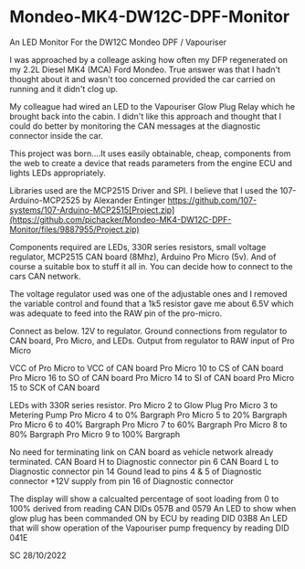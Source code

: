 # Mondeo-MK4-DW12C-DPF-Monitor
An LED Monitor For the DW12C Mondeo DPF / Vapouriser

I was approached by a colleage asking how often my DFP regenerated on my 2.2L Diesel MK4 (MCA) Ford Mondeo. True answer was that I hadn't thought about it and wasn't too concerned provided the car carried on running and it didn't clog up.

My colleague had wired an LED to the Vapouriser Glow Plug Relay which he brought back into the cabin. I didn't like this approach and thought that I could do better by monitoring the CAN messages at the diagnostic connector inside the car. 

This project was born....It uses easily obtainable, cheap, components from the web to create a device that reads parameters from the engine ECU and lights LEDs appropriately. 

Libraries used are the MCP2515 Driver and SPI. I believe that I used the 107-Arduino-MCP2525 by Alexander Entinger https://github.com/107-systems/107-Arduino-MCP2515[Project.zip](https://github.com/pichacker/Mondeo-MK4-DW12C-DPF-Monitor/files/9887955/Project.zip)


Components required are LEDs, 330R series resistors, small voltage regulator, MCP2515 CAN board (8Mhz), Arduino Pro Micro (5v). And of course a suitable box to stuff it all in. You can decide how to connect to the cars CAN network.

The voltage regulator used was one of the adjustable ones and I removed the variable control and found that a 1k5 resistor gave me about 6.5V which was adequate to feed into the RAW pin of the pro-micro.

Connect as below.
12V to regulator.
Ground connections from regulator to CAN board, Pro Micro, and LEDs.
Output from regulator to RAW input of Pro Micro

VCC of Pro Micro to VCC of CAN board
Pro Micro 10 to CS of CAN board
Pro Micro 16 to SO of CAN board
Pro Micro 14 to SI of CAN board
Pro Micro 15 to SCK of CAN board

LEDs with 330R series resistor.
Pro Micro 2 to Glow Plug
Pro Micro 3 to Metering Pump
Pro Micro 4 to 0% Bargraph
Pro Micro 5 to 20% Bargraph
Pro Micro 6 to 40% Bargraph
Pro Micro 7 to 60% Bargraph
Pro Micro 8 to 80% Bargraph
Pro Micro 9 to 100% Bargraph

No need for terminating link on CAN board as vehicle network already terminated.
CAN Board H to Diagnostic connector pin 6
CAN Board L to Diagnostic connector pin 14
Gound lead to pins 4 & 5 of Diagnostic connector
+12V supply from pin 16 of Diagnostic connector

The display will show a calcualted percentage of soot loading from 0 to 100% derived from reading CAN DIDs 057B and 0579
An LED to show when glow plug has been commanded ON by ECU by reading DID 03B8
An LED that will show operation of the Vapouriser pump frequency by reading DID 041E

SC 28/10/2022

